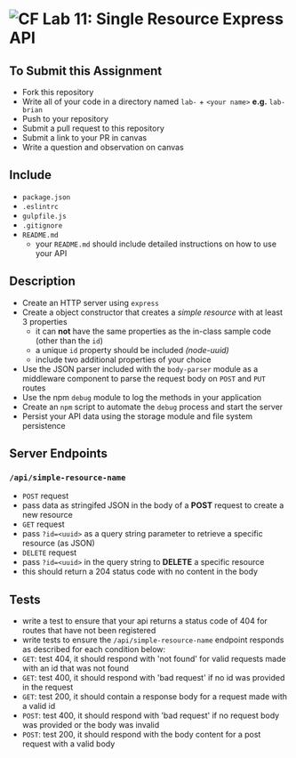 ![CF](https://camo.githubusercontent.com/70edab54bba80edb7493cad3135e9606781cbb6b/687474703a2f2f692e696d6775722e636f6d2f377635415363382e706e67) Lab 11: Single Resource Express API
===

## To Submit this Assignment
  * Fork this repository
  * Write all of your code in a directory named `lab-` + `<your name>` **e.g.** `lab-brian`
  * Push to your repository
  * Submit a pull request to this repository
  * Submit a link to your PR in canvas
  * Write a question and observation on canvas

## Include
  * `package.json`
  * `.eslintrc`
  * `gulpfile.js`
  * `.gitignore`
  * `README.md`
    * your `README.md` should include detailed instructions on how to use your API

## Description
  * Create an HTTP server using `express`
  * Create a object constructor that creates a _simple resource_ with at least 3 properties
    * it can **not** have the same properties as the in-class sample code (other than the `id`)
    * a unique `id` property should be included *(node-uuid)*
    * include two additional properties of your choice
  * Use the JSON parser included with the `body-parser` module as a middleware component to parse the request body on `POST` and `PUT` routes
  * Use the npm `debug` module to log the methods in your application
  * Create an `npm` script to automate the `debug` process and start the server
  * Persist your API data using the storage module and file system persistence

## Server Endpoints
  ### `/api/simple-resource-name`
  * `POST` request
   * pass data as stringifed JSON in the body of a **POST** request to create a new resource
  * `GET` request
   * pass `?id=<uuid>` as a query string parameter to retrieve a specific resource (as JSON)
  * `DELETE` request
   * pass `?id=<uuid>` in the query string to **DELETE** a specific resource
   * this should return a 204 status code with no content in the body

## Tests
  * write a test to ensure that your api returns a status code of 404 for routes that have not been registered
  * write tests to ensure the `/api/simple-resource-name` endpoint responds as described for each condition below:
   * `GET`: test 404, it should respond with 'not found' for valid requests made with an id that was not found
   * `GET`: test 400, it should respond with 'bad request' if no id was provided in the request
   * `GET`: test 200, it should contain a response body for a request made with a valid id
   * `POST`: test 400, it should respond with 'bad request' if no request body was provided or the body was invalid
   * `POST`: test 200, it should respond with the body content for a post request with a valid body
